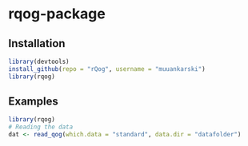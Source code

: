 # rqog-package


## Installation


```r
library(devtools)
install_github(repo = "rQog", username = "muuankarski")
library(rqog)
```


## Examples


```r
library(rqog)
# Reading the data
dat <- read_qog(which.data = "standard", data.dir = "datafolder")
```


